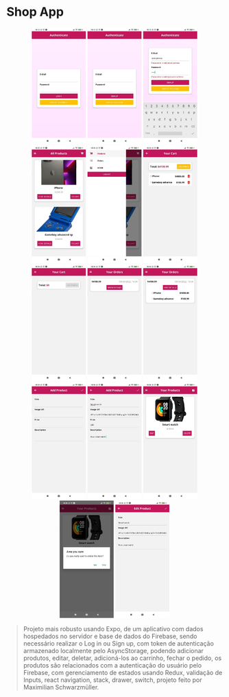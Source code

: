 # Shop App

<p align="center">
  <img src="screen01.jpeg" width="25%"  alt="tela da aplicação">
  <img src="screen02.jpeg" width="25%"  alt="tela da aplicação">
  <img src="screen03.jpeg" width="25%"  alt="tela da aplicação">
  <img src="screen04.jpeg" width="25%"  alt="tela da aplicação">
  <img src="screen05.jpeg" width="25%"  alt="tela da aplicação">
  <img src="screen06.jpeg" width="25%"  alt="tela da aplicação">
  <img src="screen07.jpeg" width="25%"  alt="tela da aplicação">
  <img src="screen08.jpeg" width="25%"  alt="tela da aplicação">
  <img src="screen09.jpeg" width="25%"  alt="tela da aplicação">
  <img src="screen10.jpeg" width="25%"  alt="tela da aplicação">
  <img src="screen11.jpeg" width="25%"  alt="tela da aplicação">
  <img src="screen12.jpeg" width="25%"  alt="tela da aplicação">
  <img src="screen13.jpeg" width="25%"  alt="tela da aplicação">
  <img src="screen14.jpeg" width="25%"  alt="tela da aplicação">
</p>

> Projeto mais robusto usando Expo, de um aplicativo com dados hospedados no servidor e base de dados do Firebase, sendo necessário realizar o Log in ou Sign up, com token de autenticação armazenado localmente pelo AsyncStorage, podendo adicionar produtos, editar, deletar, adicioná-los ao carrinho, fechar o pedido, os produtos são relacionados com a autenticação do usuário pelo Firebase, com gerenciamento de estados usando Redux, validação de Inputs, react navigation, stack, drawer, switch, projeto feito por Maximilian Schwarzmüller.
